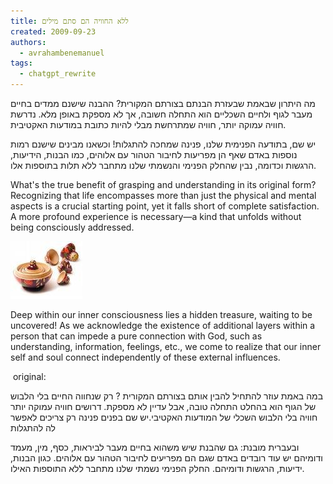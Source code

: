 ```yaml
---
title: ללא החוויה הם סתם מילים
created: 2009-09-23
authors:
  - avrahambenemanuel
tags:
  - chatgpt_rewrite
---
```


מה היתרון שבאמת שבעזרת הבנתם בצורתם המקורית? ההבנה שישנם ממדים בחיים מעבר לגוף ולחיים השכליים הוא התחלה חשובה, אך לא מספקת באופן מלא. נדרשת חוויה עמוקה יותר, חוויה שמתרחשת מבלי להיות כתובת במודעות האקטיבית.
 
 יש שם, בתודעה הפנימית שלנו, פנינה שמחכה להתגלות! וכשאנו מבינים שישנם רמות נוספות באדם שאף הן מפריעות לחיבור הטהור עם אלוהים, כמו הבנות, הידיעות, הרגשות וכדומה, נבין שהחלק הפנימי והנשמתי שלנו מתחבר ללא תלות בתוספות אלו.

What's the true benefit of grasping and understanding in its original form? Recognizing that life encompasses more than just the physical and mental aspects is a crucial starting point, yet it falls short of complete satisfaction. A more profound experience is necessary—a kind that unfolds without being consciously addressed.

![Dolls](assets/images/dolls.png)

Deep within our inner consciousness lies a hidden treasure, waiting to be uncovered! As we acknowledge the existence of additional layers within a person that can impede a pure connection with God, such as understanding, information, feelings, etc., we come to realize that our inner self and soul connect independently of these external influences.
  
 original:

במה באמת עוזר להתחיל להבין אותם בצורתם המקורית ? רק שנחווה החיים בלי הלבוש של הגוף הוא בהחלט התחלה טובה, אבל עדיין לא מספקת. דרושים חוויה עמוקה יותר חוויה בלי הלבוש השכלי של המודעות האקטיבי.יש שם בפנים פנינה רק צריכים לאפשר לה להתגלות 

ובעברית מובנת: גם שהבנת שיש משהוא בחיים מעבר לביראות, כסף, מין, מעמד ודומיהם יש עוד רובדים באדם שגם הם מפריעים לחיבור הטהור עם אלוהים. כגון הבנות, ידיעות, הרגשות ודומיהם. החלק הפנימי נשמתי שלנו מתחבר ללא התוספות האילו.
